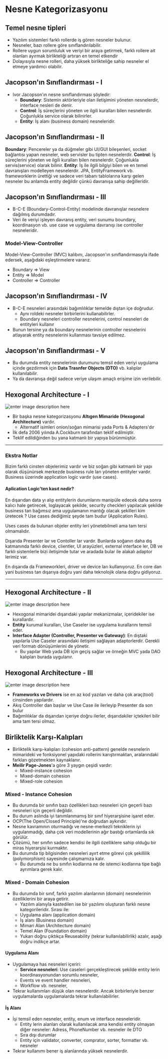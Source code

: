 # Nesne Kategorizasyonu
## Temel nesne tipleri
- Yazılım sistemleri farklı rollerde iş gören nesneler bulunur.
- Nesneler, bazı rollere göre sınıflandırılabilir.
- Rollere uygun sorumluluk ve veriyi bir araya getirmek, farklı rollere ait olanları ayırmak birlikteliği artıran en temel etkendir
- Dolayısıyla nesne rolleri, daha yüksek birlikteliğe sahip nesneler el etmeye yardımcı olabilir.
## Jacopson'ın Sınıflandırması - I
- Ivor Jacopson'ın nesne sınıflandırması şöyledir:
	- **Boundary**: Sistemin aktörleriyle olan iletişimini yöneten nesnelerdir, interface nesleri de denir.
	- **Control**: İş süreçlerini yöneten ve ilgili kuralları bilen nesnelerdir. Çoğunlukla service olarak bilinirler.
	- **Entity**: İş alanı (business domain) nesneleridir.
## Jacopson'ın Sınıflandırması - II
**Boundary**: Pencereler ya da düğmeler gibi UI/GUI bileşenleri, socket bağlantısı yapan nesneler, web servisler bu tipten nesnelerdir.
**Control**: İş süreçlerini yöneten ve ilgili kuralları bilen nesnelerdir. Çoğunlukla servis(service) olarak bilinir.
**Entity**: İş ile ilgili bilgiyi bilen ve en temel davranışları modelleyen nesnelerdir. JPA, EntityFramework vb. frameworklerin ürettiği ve sadece veri tabanı tablolarına karşı gelen nesneler bu anlamda entity değildir çünkü davranışa sahip değilleridir.
 ## Jacopson'ın Sınıflandırması - III
 - B-C-E (Boundary-Control-Entity) modelinde davranışlar nesnelere dağılmış durumdadır.
 - Veri ile veriyi işleyen davranış entity, veri sunumu boundary, koordinasyon vb. use case ve uygulama davranışı ise controller nesneleridir.
 ### Model-View-Controller
 Model-View-Controller (MVC) kalıbını, Jacopson'ın sınıflandırmasıyla ifade edersek, aşağıdaki eşleştirmelere vararız.
 - Boundary => View
 - Entity => Model
 - Controller => Controller

## Jacopson'ın Sınıflandırması - IV
- B-C-E nesneleri arasındaki bağımlılıklar temelde dıştan içe doğrudur.
	- Aynı roldeki nesneler birbirlerini kullanabilirler.
	- Boundary nesneleri controller nesnelerini, control nesneleri de entityleri kullanır
- Bunun tersine ya da boundary nesnelerinin controller nesnelerini atlayarak entity nesnelerini kullanması tavsiye edilmez.
## Jacopson'ın Sınıflandırması - V
- Bu durumda entity nesnelerinin durumunu temsil eden veriyi uygulama içinde gezdirmek için **Data Trasnfer Objects (DTO)** vb. kalıplar kullanılabilir.
- Ya da davranışa değil sadece veriye ulaşım amaçlı erişime izin verilebilir.
## Hexogonal Architecture - I
![enter image description here](https://i.im.ge/2022/08/14/Orq1ix.CleanArchitecture.jpg)
- Bir başka nesne kategorizasyonu **Altıgen Mimaride (Hexogonal Architecture)** vardır.
	- Alternatif isimleri onion/soğan mimarisi yada Ports & Adapters'dır
- İlk defa 2006 yılında A.Cockburn tarafından teklif edilmiştir.
- Teklif edildiğinden bu yana katmanlı bir yapıya bürünmüştür.

***
### Ekstra Notlar
Bizim farklı cinsten objelerimiz vardır ve biz soğan gibi katmanlı bir yapı olarak düşünürsek merkezde business rule ları yöneten entityler vardır.
Business üzerinde application logic vardır (use cases).
#### Aplication Logic'ten kasıt nedir?
En dışarıdan data yı alıp entitylerin durumlarını manipüle edecek daha sonra kalıcı hale getirecek, loglayacak şekilde, security checkleri yapılacak şekilde business tan bağımsız ama uygulamanın mantığı olacak şekilleri kim üretecek ? Use cases dediğimiz şeyde tam budur (Application Rules).

Uses cases da bulunan objeler entity leri yönetebilmeli ama tam tersi olmamalıdır.

Dışarıda Presenter lar ve Contoller lar vardır. Bunlarda soğanın daha dış katmanında farklı device, clientler, UI arayüzleri, external interface ler, DB ve farklı sistemlerle bizi iletişimde tutar  ve aradada bular ile alakalı adaptor lerimiz var. 

En dışarıda da Frameworkleri, driver ve device ları kullanıyoruz. En core dan yani business tan dışarıya doğru yani daha teknolojik olana doğru gidiyoruz.
 ***
 ## Hexogonal Architecture - II
 ![enter image description here](https://i.im.ge/2022/08/14/Orq1ix.CleanArchitecture.jpg)

 - Hexogonal mimaridei dışarıdaki yapılar mekanizmalar, içeridekiler ise kurallardır.
 - **Entity** kurumal kuralları, Use Caseler ise uygulama kurallarını temsil eder.
 - **Interface Adapter (Controller, Presenter ve Gateway)**: En dıştaki yapılarla Use Caseler arasındaki iletişimi sağlayan adaptorlerdir. Gerekli veri formatı dönüşümlerini de yönetir.
	 - Bu yapılar Web yada DB için geçiş sağlar ve örneğin MVC yada DAO kalıpları burada uygulanır.
 ## Hexogonal Architecture - III
 ![enter image description here](https://i.im.ge/2022/08/15/OrI5yJ.Graph-7.png)
-	**Frameworks ve Drivers** ise en az kod yazılan ve daha çok araç(tool) cinsinden yapılardır.
-	Akış Controller dan başlar ve Use Case ile ilerleyip Presenter da son bulur
-	Bağımlılıklar da dışarıdan içeriye doğru ilerler, dışarıdakiler içtekileri bilir ama tam tersi olmaz.

 ## Birliktelik Karşı-Kalıpları
 - Birliktelik karşı-kalıpları (cohesion anti-pattern) genelde nesnelerin mimarideki ve fonksiyonel yapıdaki rollerini karıştırmaktan, aralarındaki farkları gözetmekten kaynaklanır.
 - **Meilir Page-Jones**'a göre 3 yaygın çeşidi vardır:
	 - Mixed-instance cohesion
	 - Mixed-domain cohesion
	 - Mixed-role cohesion
### Mixed - Instance Cohesion
- Bu durumda bir sınıfın bazı özellikleri bazı nesneleri için geçerli bazı nesneleri için geçerli değildir.
- Bu durum aslında iyi tanımlanmamış bir sınıf hiyerarşisine işaret eder.
- OCP(The Open/Closed Principle)'ne doğrudan aykırıdır.
- Nesne kavramının oturmadığı ve nesne-merkezli tekniklerin iyi uygulanmadığı, daha çok veri modellerinin ağır bastığı ortamlarda sık görülür.
- Çözümü, her sınıfın sadece kendisi ile ilgili özelliklere sahip olduğu bir miras hiyerarşisi kurmaktır.
- Bu durumda tip bilgisinden nesneleri ayırt etme görevi çok şekillilik (polymorphism) sayesinde çalışmamıza kalır.
	- Bu durumda ne bu sınıfın kodlarına ne de istemci kodlarına tipe bağlı ayrımlara gerek kalır.
### Mixed - Domain Cohesion
- Bu durumda bir sınıf, farklı yazılım alanlarının (domain) nesnelerinin özelliklerini bir araya getirir.
	- Yazılım alanıyla kastedilen ise bir yazılımı oluşturan farklı nesne kategorileridir. Sırası ile:
	- Uygulama alanı (application domain)
	-  İş alanı (Business domain)
	- Mimari Alan (Architecture domain)
	- Temel Alan (Foundation domain)
	- Yukarı doğru çıktıkça Reuseability (tekrar kullanılabilirlik) azalır, aşağı doğru indikçe artar.
#### Uygulama Alanı
- Uygulamaya has nesneleri içeriri:
	- **Service nesneleri**: Use caseleri gerçekleştirecek şekilde entity lerin koordinasyonundan sorumlu nesneler,
	- Events ve event handler nesneleri,
	- Workflow vb. nesneler,
- Tekrar kullanımları düşük olan nesnelerdir. Ancak birbirleriyle benzer uygulamalarda uygulamalarda tekrar kullanılabilirler.

#### İş Alanı
- İşi temsil eden nesneler, entity, enum ve interface nesneleridir.
	- Entity lerin alanları olarak kullanılacak ama kendisi entity olmayan diğer nesneler: Adress, PhoneNumber vb. nesneler ile DTO
	- Sıra dışı durumlar
	- Entity için validator, converter, comprator, sorter, formatter vb. nesneler
- Tekrar kullanımı bener iş alanlarında yüksek nesnelerdir.
 
